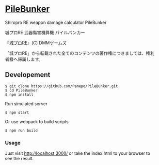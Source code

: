 # [PileBunker](https://github.com/Panepo/PileBunker)

Shiropro RE weapon damage calculator PileBunker

城プロRE 武器傷害機算機 パイルバンカー

『[城プロRE](http://www.dmm.com/netgame_s/oshirore/)』(C) DMMゲームズ

「城プロRE」から転載された全てのコンテンツの著作権につきましては、権利者様へ帰属します。


## Developement

```
$ git clone https://github.com/Panepo/PileBunker.git
$ cd PileBunker
$ npm install
```

Run simulated server
```
$ npm start
```
Or use webpack to build scripts
```
$ npm run build
```

### Usage
Just visit [http://localhost:3000/](http://localhost:3000/)
or take the index.html to your browser to see the result.

